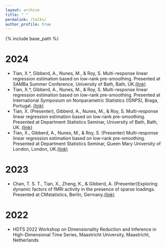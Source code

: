 ```yaml
---
layout: archive
title: " "
permalink: /talks/
author_profile: true
---
```


{% include base_path %}

2024
======
* Tian, X.*, Gibberd, A., Nunes, M., & Roy, S. Multi-response linear regression estimation based on low-rank pre-smoothing. Presented at SAMBa Summer Conference, University of Bath, Bath, UK.[(link)](https://people.bath.ac.uk/cb2605/SAMBaConf.html)
* Tian, X.*, Gibberd, A., Nunes, M., & Roy, S. Multi-response linear regression estimation based on low-rank pre-smoothing. Presented at International Symposium on Nonparametric Statistics (ISNPS), Braga, Portugal. [(link)]((https://w3.math.uminho.pt/ISNPS2024/))
* Tian, X. (Presenter), Gibberd, A., Nunes, M., & Roy, S. Multi-response linear regression estimation based on low-rank pre-smoothing. Presented at Department Statistics Seminar, University of Bath, Bath, UK. [(link)](https://people.bath.ac.uk/cr777/seminar.html)
* Tian, X., Gibberd, A., Nunes, M., & Roy, S. (Presenter) Multi-response linear regression estimation based on low-rank pre-smoothing. Presented at Department Statistics Seminar, Queen Mary University of London, London, UK.[(link)](https://www.qmul.ac.uk/maths/research/seminars/statistics-and-data-science-seminar/)
  
2023
======
* Chan, T. S. T., Tian, X., Zheng, K., & Gibberd, A. (Presenter)Exploring dynamic factors of fMRI activity in the presence of sparse loadings. Presented at CMstatistics, Berlin, Germany.[(link)](https://www.cmstatistics.org/CMStatistics2023/programme.php)

2022
======
* HDTS 2022 Workshop on Dimensionality Reduction and Inference in High-Dimensional Time Series, Maastricht University, Maastricht, Netherlands

